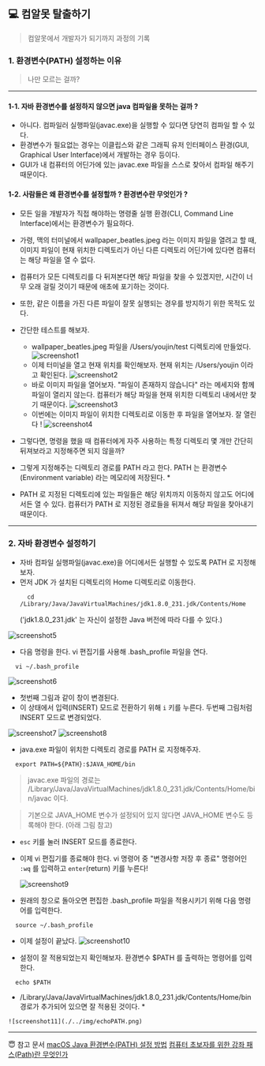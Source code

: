 ## &#128187; 컴알못 탈출하기
  > 컴알못에서 개발자가 되기까지 과정의 기록

 ### 1. 환경변수(PATH) 설정하는 이유
  > 나만 모르는 걸까?

<hr/>

 #### 1-1. 자바 환경변수를 설정하지 않으면 java 컴파일을 못하는 걸까 ?
  - 아니다. 컴파일러 실행파일(javac.exe)을 실행할 수 있다면 당연히 컴파일 할 수 있다.
  - 환경변수가 필요없는 경우는 이클립스와 같은 그래픽 유저 인터페이스 환경(GUI, Graphical User Interface)에서 개발하는 경우 등이다.
  - GUI가 내 컴퓨터의 어딘가에 있는 javac.exe 파일을 스스로 찾아서 컴파일 해주기 때문이다.

 #### 1-2. 사람들은 왜 환경변수를 설정할까 ? 환경변수란 무엇인가 ?
  - 모든 일을 개발자가 직접 해야하는 명령줄 실행 환경(CLI, Command Line Interface)에서는 환경변수가 필요하다.
  - 가령, 맥의 터미널에서 wallpaper_beatles.jpeg 라는 이미지 파일을 열려고 할 때, 이미지 파일이 현재 위치한 디렉토리가 아닌 다른 디렉토리 어딘가에 있다면 컴퓨터는 해당 파일을 열 수 없다.
  - 컴퓨터가 모든 디렉토리를 다 뒤져본다면 해당 파일을 찾을 수 있겠지만, 시간이 너무 오래 걸릴 것이기 때문에 애초에 포기하는 것이다.
  - 또한, 같은 이름을 가진 다른 파일이 잘못 실행되는 경우를 방지하기 위한 목적도 있다.

  - 간단한 테스트를 해보자.
      - wallpaper_beatles.jpeg 파일을 /Users/youjin/test 디렉토리에 만들었다.
        ![screenshot1](./../img/screenshot_dir.png)
      - 이제 터미널을 열고 현재 위치를 확인해보자. 현재 위치는 /Users/youjin 이라고 확인된다.
        ![screenshot2](./../img/screenshot_iterm1.png)
      - 바로 이미지 파일을 열어보자. \"파일이 존재하지 않습니다\" 라는 메세지와 함께 파일이 열리지 않는다. 컴퓨터가 해당 파일을 현재 위치한 디렉토리 내에서만 찾기 때문이다.
        ![screenshot3](./../img/screenshot_iterm_fail.png)
      - 이번에는 이미지 파일이 위치한 디렉토리로 이동한 후 파일을 열어보자. 잘 열린다 !
        ![screenshot4](./../img/screenshot_iterm_success.png)

  - 그렇다면, 명령을 했을 때 컴퓨터에게 자주 사용하는 특정 디렉토리 몇 개만 간단히 뒤져보라고 지정해주면 되지 않을까?
  - 그렇게 지정해주는 디렉토리 경로를 PATH 라고 한다. PATH 는 환경변수(Environment variable) 라는 메모리에 저장된다. *
  - PATH 로 지정된 디렉토리에 있는 파일들은 해당 위치까지 이동하지 않고도 어디에서든 열 수 있다. 컴퓨터가 PATH 로 지정된 경로들을 뒤져서 해당 파일을 찾아내기 때문이다.


<hr/>

 ### 2. 자바 환경변수 설정하기
  - 자바 컴파일 실행파일(javac.exe)을 어디에서든 실행할 수 있도록 PATH 로 지정해보자.
  - 먼저 JDK 가 설치된 디렉토리의 Home 디렉토리로 이동한다.
    ```
      cd /Library/Java/JavaVirtualMachines/jdk1.8.0_231.jdk/Contents/Home
    ```
    \('jdk1.8.0_231.jdk' 는 자신이 설정한 Java 버전에 따라 다를 수 있다.\)

  ![screenshot5](./../img/cdJava.png)

  - 다음 명령을 한다. vi 편집기를 사용해 .bash_profile 파일을 연다.
  ```
    vi ~/.bash_profile
  ```

  ![screenshot6](./../img/vi.png)

  - 첫번째 그림과 같이 창이 변경된다.
  - 이 상태에서 입력(INSERT) 모드로 전환하기 위해 `i` 키를 누른다. 두번째 그림처럼 INSERT 모드로 변경되었다.

  ![screenshot7](./../img/vi2.png)
  ![screenshot8](./../img/viInsert.png)

  - java.exe 파일이 위치한 디렉토리 경로를 PATH 로 지정해주자.
  ```
    export PATH=${PATH}:$JAVA_HOME/bin
  ```
  > javac.exe 파일의 경로는 /Library/Java/JavaVirtualMachines/jdk1.8.0_231.jdk/Contents/Home/bin/javac 이다.

  > 기본으로 JAVA_HOME 변수가 설정되어 있지 않다면 JAVA_HOME 변수도 등록해야 한다. (아래 그림 참고)

  - `esc` 키를 눌러 INSERT 모드를 종료한다.
  - 이제 vi 편집기를 종료해야 한다. vi 명령어 중 \"변경사항 저장 후 종료\" 명령어인 `:wq` 를 입력하고 `enter`(return) 키를 누른다!

    ![screenshot9](./../img/viPATH.png)

  - 원래의 창으로 돌아오면 편집한 .bash_profile 파일을 적용시키기 위해 다음 명령어를 입력한다.
  ```
    source ~/.bash_profile
  ```
  - 이제 설정이 끝났다.
    ![screenshot10](./../img/source.png)

  - 설정이 잘 적용되었는지 확인해보자. 환경변수 $PATH 를 출력하는 명령어를 입력한다.
  ```
    echo $PATH
  ```
  -  \/Library\/Java\/JavaVirtualMachines\/jdk1.8.0_231.jdk\/Contents\/Home\/bin 경로가 추가되어 있으면 잘 적용된 것이다. *

    ![screenshot11](./../img/echoPATH.png)


<hr/>


  &#128519; 참고 문서
  [macOS Java 환경변수(PATH) 설정 방법](https://whitepaek.tistory.com/28)
  [컴퓨터 초보자를 위한 강좌 패스(Path)란 무엇인가](http://mwultong.blogspot.com/2006/03/path.html)
